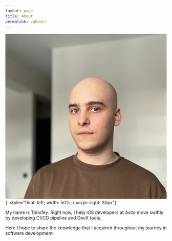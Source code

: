 ```yaml
---
layout: page
title: About
permalink: /about/
---
```


![my_photo](/assets/about/my_photo.png.webp){: style="float: left; width: 50%; margin-right: 30px"}

My name is Timofey. Right now, I help iOS developers at Avito move swiftly by developing CI/CD pipeline and DevX tools.

Here I hope to share the knowledge that I acquired throughout my journey in software development.